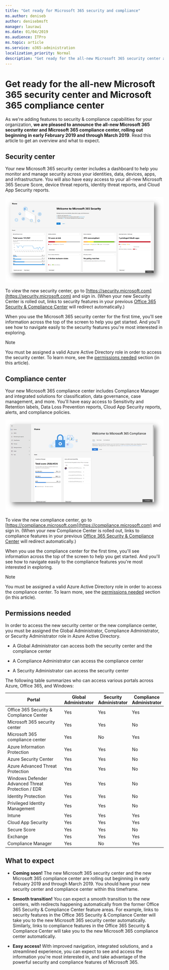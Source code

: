 ```yaml
---
title: "Get ready for Microsoft 365 security and compliance"
ms.author: deniseb
author: denisebmsft
manager: laurawi
ms.date: 01/04/2019
ms.audience: ITPro
ms.topic: article
ms.service: o365-administration
localization_priority: Normal
description: "Get ready for the all-new Microsoft 365 security center and compliance center"
---
```


# Get ready for the all-new Microsoft 365 security center and Microsoft 365 compliance center

As we're adding features to security & compliance capabilities for your organization, **we are pleased to announce the all-new Microsoft 365 security center and Microsoft 365 compliance center, rolling out beginning in early February 2019 and through March 2019**. Read this article to get an overview and what to expect.

## Security center

Your new Microsoft 365 security center includes a dashboard to help you monitor and manage security across your identities, data, devices, apps, and infrastructure. You will also have easy access to your all-new Microsoft 365 Secure Score, device threat reports, identity threat reports, and Cloud App Security reports. 

![New Microsoft 365 security center](media/m365-security-center.png)

To view the new security center, go to [https://security.microsoft.com](https://security.microsoft.com) and sign in. (When your new Security Center is rolled out, links to security features in your previous [Office 365 Security & Compliance Center](https://protection.office.com) will redirect automatically.) 

When you use the Microsoft 365 security center for the first time, you'll see information across the top of the screen to help you get started. And you'll see how to navigate easily to the security features you're most interested in exploring.

> [!NOTE]
> You must be assigned a valid Azure Active Directory role in order to access the security center. To learn more, see the [permissions needed](#permissions-needed-to-access-the-new-security-center-and-the-new-compliance-center) section (in this article).

## Compliance center

Your new Microsoft 365 compliance center includes Compliance Manager and integrated solutions for classification, data governance, case management, and more. You'll have easy access to Sensitivity and Retention labels, Data Loss Prevention reports, Cloud App Security reports, alerts, and compliance policies.

![Microsoft 365 compliance center](media/m365-compliance-center.png)

To view the new compliance center, go to [https://compliance.microsoft.com](https://compliance.microsoft.com) and sign in. (When your new Compliance Center is rolled out, links to compliance features in your previous [Office 365 Security & Compliance Center](https://protection.office.com) will redirect automatically.) 

When you use the compliance center for the first time, you'll see information across the top of the screen to help you get started. And you'll see how to navigate easily to the compliance features you're most interested in exploring.

> [!NOTE]
> You must be assigned a valid Azure Active Directory role in order to access the compliance center. To learn more, see the [permissions needed](#permissions-needed-to-access-the-new-security-center-and-the-new-compliance-center) section (in this article).

## Permissions needed

In order to access the new security center or the new compliance center, you must be assigned the Global Administrator, Compliance Administrator, or Security Administrator role in Azure Active Directory.

- A Global Administrator can access both the security center and the compliance center

- A Compliance Administrator can access the compliance center

- A Security Administrator can access the security center

The following table summarizes who can access various portals across Azure, Office 365, and Windows:

|Portal  |Global<br/>Administrator  |Security <br/>Administrator  |Compliance<br/>Administrator  |
|---------|---------|---------|---------|
|Office 365 Security & Compliance Center |Yes |Yes  |Yes |
|Microsoft 365 security center  |Yes  | Yes  | No        |
|Microsoft 365 compliance center  | Yes | No | Yes |
|Azure Information Protection  |Yes |Yes |No |
|Azure Security Center  |Yes |Yes |No |
|Azure Advanced Threat Protection  |Yes |Yes |No |
|Windows Defender Advanced Threat Protection / EDR     |Yes |Yes |No |
|Identity Protection     |Yes |Yes |No |
|Privileged Identity Management     |Yes |Yes |No |
|Intune     |Yes |Yes |Yes |
|Cloud App Security     |Yes |Yes |Yes |
|Secure Score     |Yes |Yes |No |
|Exchange     |Yes |Yes |Yes |
|Compliance Manager     |Yes | No |Yes  |

## What to expect

- **Coming soon!** The new Microsoft 365 security center and the new Microsoft 365 compliance center are rolling out beginning in early Febuary 2019 and through March 2019. You should have your new security center and compliance center within this timeframe.

- **Smooth transition!** You can expect a smooth transition to the new centers, with redirects happening automatically from the former Office 365 Security & Compliance Center feature areas. For example, links to security features in the Office 365 Security & Compliance Center will take you to the new Microsoft 365 security center automatically. Similarly, links to compliance features in the Office 365 Security & Compliance Center will take you to the new Microsoft 365 compliance center automatically.

- **Easy access!** With improved navigation, integrated solutions, and a streamlined experience, you can expect to see and access the information you're most interested in, and take advantage of the powerful security and compliance features of Microsoft 365.



